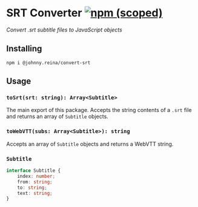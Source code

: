 # SRT Converter [![npm (scoped)](https://img.shields.io/npm/v/@johnny.reina/convert-srt)](https://www.npmjs.com/package/@johnny.reina/convert-srt)
*Convert .srt subtitle files to JavaScript objects*

## Installing
```
npm i @johnny.reina/convert-srt
```

## Usage

### `toSrt(srt: string): Array<Subtitle>`
The main export of this package. Accepts the string contents of a `.srt` file and returns an array of `Subtitle` objects.


### `toWebVTT(subs: Array<Subtitle>): string`
Accepts an array of `Subtitle` objects and returns a WebVTT string.

### `Subtitle`
```typescript
interface Subtitle {
    index: number;
    from: string;
    to: string;
    text: string;
}
```